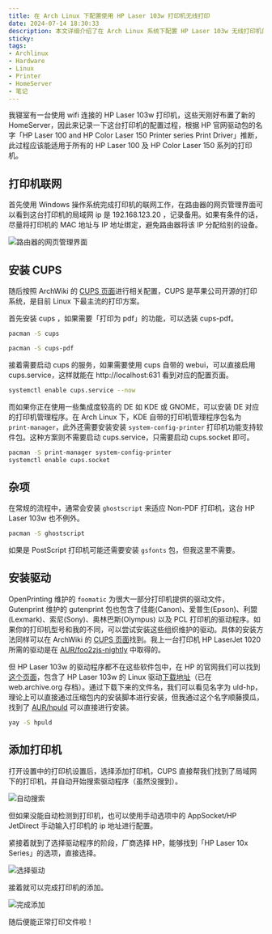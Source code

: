 ```yaml
---
title: 在 Arch Linux 下配置使用 HP Laser 103w 打印机无线打印
date: 2024-07-14 18:30:33
description: 本文详细介绍了在 Arch Linux 系统下配置 HP Laser 103w 无线打印机的完整流程。内容涵盖打印机联网设置、CUPS 打印系统的安装与启动、相关依赖包的安装，以及如何通过 AUR 获取官方驱动程序并完成打印机添加。适用于 HP Laser 100 和 HP Color Laser 150 系列打印机用户，也提供了适用于其他品牌打印机的驱动查找思路。适合有一定 Linux 使用经验的用户参考，实现无线打印功能。
sticky:
tags:
- Archlinux
- Hardware
- Linux
- Printer
- HomeServer
- 笔记
---
```


我寝室有一台使用 wifi 连接的 HP Laser 103w 打印机，这些天刚好布置了新的 HomeServer，因此来记录一下这台打印机的配置过程，根据 HP 官网驱动包的名字「HP Laser 100 and HP Color Laser 150 Printer series Print Driver」推断，此过程应该能适用于所有的 HP Laser 100 及 HP Color Laser 150 系列的打印机。

## 打印机联网

首先使用 Windows 操作系统完成打印机的联网工作，在路由器的网页管理界面可以看到这台打印机的局域网 ip 是 192.168.123.20 ，记录备用。如果有条件的话，尽量将打印机的 MAC 地址与 IP 地址绑定，避免路由器将该 IP 分配给别的设备。

![路由器的网页管理界面](https://static.031130.xyz/uploads/2024/08/12/6693aa41c079b.webp)

## 安装 CUPS

随后按照 ArchWiki 的 [CUPS 页面](https://wiki.archlinux.org/title/CUPS)进行相关配置，CUPS 是苹果公司开源的打印系统，是目前 Linux 下最主流的打印方案。

首先安装 cups ，如果需要「打印为 pdf」的功能，可以选装 cups-pdf。

```bash
pacman -S cups
```

```bash
pacman -S cups-pdf
```

接着需要启动 cups 的服务，如果需要使用 cups 自带的 webui，可以直接启用 cups.service，这样就能在 http://localhost:631 看到对应的配置页面。

```bash
systemctl enable cups.service --now
```

而如果你正在使用一些集成度较高的 DE 如 KDE 或 GNOME，可以安装 DE 对应的打印机管理程序。在 Arch Linux 下，KDE 自带的打印机管理程序包名为 `print-manager`，此外还需要安装安装 `system-config-printer` 打印机功能支持软件包。这种方案则不需要启动 cups.service，只需要启动 cups.socket 即可。

```bash
pacman -S print-manager system-config-printer
systemctl enable cups.socket
```

## 杂项

在常规的流程中，通常会安装 `ghostscript` 来适应 Non-PDF 打印机，这台 HP Laser 103w 也不例外。

```bash
pacman -S ghostscript
```

如果是 PostScript 打印机可能还需要安装 `gsfonts` 包，但我这里不需要。

## 安装驱动

OpenPrinting 维护的 `foomatic` 为很大一部分打印机提供的驱动文件，Gutenprint 维护的 gutenprint 包也包含了佳能(Canon)、爱普生(Epson)、利盟(Lexmark)、索尼(Sony)、奥林巴斯(Olympus) 以及 PCL 打印机的驱动程序。如果你的打印机型号和我的不同，可以尝试安装这些组织维护的驱动。具体的安装方法同样可以在 ArchWiki 的 [CUPS 页面](https://wiki.archlinux.org/title/CUPS)找到。我上一台打印机 HP LaserJet 1020 所需的驱动是在 [AUR/foo2zjs-nightly](https://aur.archlinux.org/packages/foo2zjs-nightly) 中取得的。

但 HP Laser 103w 的驱动程序都不在这些软件包中，在 HP 的官网我们可以找到[这个页面](https://support.hp.com/cn-zh/drivers/hp-laser-100-printer-series/model/2100769190)，包含了 HP Laser 103w 的 Linux 驱动[下载地址](https://ftp.hp.com/pub/softlib/software13/printers/CLP150/uld-hp_V1.00.39.12_00.15.tar.gz)（已在 web.archive.org 存档）。通过下载下来的文件名，我们可以看见名字为 uld-hp，理论上可以直接通过压缩包内的安装脚本进行安装，但我通过这个名字顺藤摸瓜，找到了 [AUR/hpuld](https://aur.archlinux.org/packages/hpuld) 可以直接进行安装。

```bash
yay -S hpuld
```

## 添加打印机

打开设置中的打印机设置后，选择添加打印机，CUPS 直接帮我们找到了局域网下的打印机，并自动开始搜索驱动程序（虽然没搜到）。

![自动搜索](https://static.031130.xyz/uploads/2024/08/12/6693b6e81f9c4.webp)

但如果没能自动检测到打印机，也可以使用手动选项中的 AppSocket/HP JetDirect 手动输入打印机的 ip 地址进行配置。

紧接着就到了选择驱动程序的阶段，厂商选择 HP，能够找到「HP Laser 10x Series」的选项，直接选择。

![选择驱动](https://static.031130.xyz/uploads/2024/08/12/6693b76b9c1ca.webp)

接着就可以完成打印机的添加。

![完成添加](https://static.031130.xyz/uploads/2024/08/12/6693b7ba82d99.webp)

随后便能正常打印文件啦！
